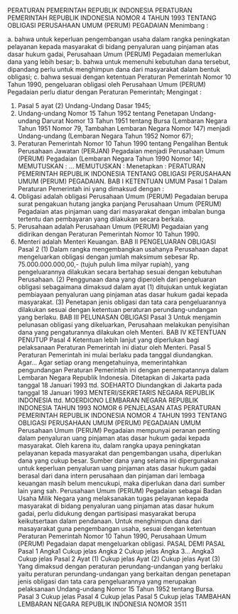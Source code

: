  PERATURAN PEMERINTAH REPUBLIK INDONESIA PERATURAN PEMERINTAH REPUBLIK INDONESIA NOMOR 4 TAHUN 1993 TENTANG OBLIGASI PERUSAHAAN UMUM (PERUM) PEGADAIAN
Menimbang :

a. bahwa untuk keperluan pengembangan usaha dalam rangka peningkatan pelayanan kepada masyarakat di bidang penyaluran uang pinjaman atas dasar hukum gadai, Perusahaan Umum (PERUM) Pegadaian memerlukan dana yang lebih besar;
b. bahwa untuk memenuhi kebutuhan dana tersebut, dipandang perlu untuk menghimpun dana dari masyarakat dalam bentuk obligasi;
c. bahwa sesuai dengan ketentuan Peraturan Pemerintah Nomor 10 Tahun 1990, pengeluaran obligasi oleh Perusahaan Umum (PERUM) Pegadaian perlu diatur dengan Peraturan Pemerintah;
Mengingat :

1. Pasal 5 ayat (2) Undang-Undang Dasar 1945;
2. Undang-undang Nomor 15 Tahun 1952 tentang Penetapan Undang-undang Darurat Nomor 13 Tahun 1951 tentang Bursa (Lembaran Negara Tahun 1951 Nomor 79, Tambahan Lembaran Negara Nomor 147) menjadi Undang-undang (Lembaran Negara Tahun 1952 Nomor 67);
3. Peraturan Pemerintah Nomor 10 Tahun 1990 tentang Pengalihan Bentuk Perusahaan Jawatan (PERJAN) Pegadaian menjadi Perusahaan Umum (PERUM) Pegadaian (Lembaran Negara Tahun 1990 Nomor 14);
MEMUTUSKAN :
 …
MEMUTUSKAN :
 Menetapkan : PERATURAN PEMERINTAH REPUBLIK INDONESIA TENTANG OBLIGASI PERUSAHAAN UMUM (PERUM) PEGADAIAN.
BAB I KETENTUAN UMUM
Pasal 1
Dalam Peraturan Pemerintah ini yang dimaksud dengan :
1. Obligasi adalah obligasi Perusahaan Umum (PERUM) Pegadaian berupa surat pengakuan hutang jangka panjang Perusahaan Umum (PERUM) Pegadaian atas pinjaman uang dari masyarakat dengan imbalan bunga tertentu dan pembayaran yang dilakukan secara berkala.
2. Perusahaan adalah Perusahaan Umum (PERUM) Pegadaian yang didirikan dengan Peraturan Pemerintah Nomor 10 Tahun 1990.
3. Menteri adalah Menteri Keuangan.
BAB II PENGELUARAN OBLIGASI
Pasal 2
(1) Dalam rangka mengembangkan usahanya Perusahaan dapat mengeluarkan obligasi dengan jumlah maksimum sebesar Rp.
75.000.000.000,00,- (tujuh puluh lima milyar rupiah), yang pengeluarannya dilakukan secara bertahap sesuai dengan kebutuhan Perusahaan.
(2) Penggunaan dana yang diperoleh dari pengeluaran obligasi sebagaimana dimaksud dalam ayat (1) ditujukan untuk kegiatan pembiayaan penyaluran uang pinjaman atas dasar hukum gadai kepada masyarakat.
(3) Penetapan jenis obligasi dan tata cara pengeluarannya dilakukan sesuai dengan ketentuan peraturan perundang-undangan yang berlaku.
BAB III PELUNASAN OBLIGASI
Pasal 3
Untuk menjamin pelunasan obligasi yang dikeluarkan, Perusahaan melakukan penyisihan dana yang pengaturannya dilakukan oleh Menteri.
BAB IV KETENTUAN PENUTUP
Pasal 4
Ketentuan lebih lanjut yang diperlukan bagi pelaksanaan Peraturan Pemerintah ini diatur oleh Menteri.
Pasal 5
Peraturan Pemerintah ini mulai berlaku pada tanggal diundangkan. Agar…
Agar setiap orang mengetahuinya, memerintahkan pengundangan Peraturan Pemerintah ini dengan penempatannya dalam Lembaran Negara Republik Indonesia. Ditetapkan di Jakarta pada tanggal 18 Januari 1993 ttd. SOEHARTO Diundangkan di Jakarta pada tanggal 18 Januari 1993 MENTERI/SEKRETARIS NEGARA REPUBLIK INDONESIA ttd. MOERDIONO LEMBARAN NEGARA REPUBLIK INDONESIA TAHUN 1993 NOMOR 6 PENJELASAN ATAS PERATURAN PEMERINTAH REPUBLIK INDONESIA NOMOR 4 TAHUN 1993 TENTANG OBLIGASI PERUSAHAAN UMUM (PERUM) PEGADAIAN UMUM Perusahaan Umum (PERUM) Pegadaian mempunyai peranan penting dalam penyaluran uang pinjaman atas dasar hukum gadai kepada masyarakat. Oleh karena itu, dalam rangka upaya peningkatan pelayanan kepada masyarakat dan pengembangan usaha, diperlukan dana yang cukup besar. Sumber dana yang selama ini dipergunakan untuk keperluan penyaluran uang pinjaman atas dasar hukum gadai berasal dari dana intern perusahaan dan pinjaman dari lembaga keuangan masih belum mencukupi, maka diperlukan dana dari sumber lain yang sah. Perusahaan Umum (PERUM) Pegadaian sebagai Badan Usaha Milik Negara yang melaksanakan tugas pelayanan kepada masyarakat di bidang penyaluran uang pinjaman atas dasar hukum gadai, perlu didukung dengan partisipasi masyarakat berupa keikutsertaan dalam pendanaan. Untuk menghimpun dana dari masayarakat guna pengembangan usaha, sesuai dengan ketentuan Peraturan Pemerintah Nomor 10 Tahun 1990, Perusahaan Umum (PERUM) Pegadaian dapat mengeluarkan obligasi. PASAL DEMI PASAL
Pasal 1
Angka1 Cukup jelas Angka 2 Cukup jelas Angka 3… Angka3 Cukup jelas
Pasal 2
Ayat (1) Cukup jelas Ayat (2) Cukup jelas Ayat (3) Yang dimaksud dengan peraturan perundang-undangan yang berlaku yaitu peraturan perundang-undangan yang berkaitan dengan penetapan jenis obligasi dan tata cara pengeluarannya yang merupakan pelaksanaan Undang-undang Nomor 15 Tahun 1952 tentang Bursa.
Pasal 3
Cukup jelas
Pasal 4
Cukup jelas
Pasal 5
Cukup jelas TAMBAHAN LEMBARAN NEGARA REPUBLIK INDONESIA NOMOR 3511